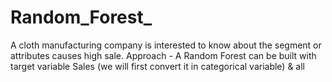 # Random_Forest_
A cloth manufacturing company is interested to know about the segment or attributes causes high sale. Approach - A Random Forest can be built with target variable Sales (we will first convert it in categorical variable) &amp; all
